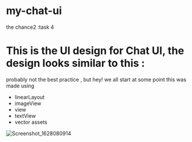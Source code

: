 # my-chat-ui
the chance2 :task 4
<h1> This is the UI design for Chat UI, the design looks similar  to this :</h1>


<p>probably not the best practice , but hey! we all start at some point  this was made using 
<ul>
<li>linearLayout</li>
<li>imageView</li>
<li>view</li>
<li>textView</li>
<li>vector assets</li>
</ul>


</p>



![Screenshot_1628080914](https://user-images.githubusercontent.com/72321097/128184952-6879fc35-a609-42c0-b135-b23816c86b15.png)
